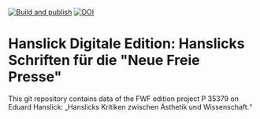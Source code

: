 [![Build and publish](https://github.com/acdh-oeaw/hanslick-vms/actions/workflows/build.yml/badge.svg)](https://github.com/acdh-oeaw/hanslick-vms/actions/workflows/build.yml) 
[![DOI](https://zenodo.org/badge/DOI/10.5281/zenodo.10628540.svg)](https://doi.org/10.5281/zenodo.10628540)


# Hanslick Digitale Edition: Hanslicks Schriften für die "Neue Freie Presse"

This git repository contains data of the FWF edition project P 35379 on Eduard Hanslick: „Hanslicks Kritiken zwischen Ästhetik und Wissenschaft.“
